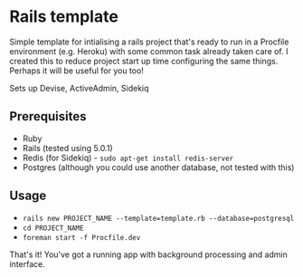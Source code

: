 # Rails template

Simple template for intialising a rails project that's ready to run in a Procfile environment (e.g. Heroku) with some common task already taken care of. I created this to reduce project start up time configuring the same things. Perhaps it will be useful for you too!

Sets up Devise, ActiveAdmin, Sidekiq

## Prerequisites
 - Ruby
 - Rails (tested using 5.0.1)
 - Redis (for Sidekiq) - `sudo apt-get install redis-server`
 - Postgres (although you could use another database, not tested with this)

## Usage
 - `rails new PROJECT_NAME --template=template.rb --database=postgresql`
 - `cd PROJECT_NAME`
 - `foreman start -f Procfile.dev`

That's it! You've got a running app with background processing and admin interface.